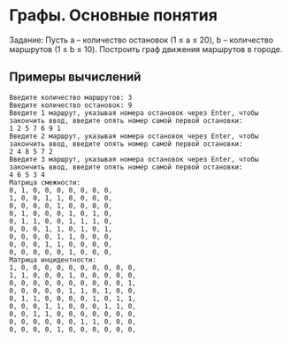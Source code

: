 # Графы. Основные понятия

Задание: Пусть a – количество остановок (1 ≤ a ≤ 20), b – количество маршрутов (1 ≤ b ≤ 10). Построить граф движения маршрутов в городе.  

## Примеры вычислений

```
Введите количество маршрутов: 3
Введите количество остановок: 9
Введите 1 маршрут, указывая номера остановок через Enter, чтобы закончить ввод, введите опять номер самой первой остановки:
1 2 5 7 6 9 1
Введите 2 маршрут, указывая номера остановок через Enter, чтобы закончить ввод, введите опять номер самой первой остановки:
2 4 8 5 7 2
Введите 3 маршрут, указывая номера остановок через Enter, чтобы закончить ввод, введите опять номер самой первой остановки:
4 6 5 3 4
Матрица смежности:
0, 1, 0, 0, 0, 0, 0, 0, 0,
1, 0, 0, 1, 1, 0, 0, 0, 0,
0, 0, 0, 0, 1, 0, 0, 0, 0,
0, 1, 0, 0, 0, 1, 0, 1, 0,
0, 1, 1, 0, 0, 1, 1, 1, 0,
0, 0, 0, 1, 1, 0, 1, 0, 1,
0, 0, 0, 0, 1, 1, 0, 0, 0,
0, 0, 0, 1, 1, 0, 0, 0, 0,
0, 0, 0, 0, 0, 1, 0, 0, 0,
Матрица инцидентности:
1, 0, 0, 0, 0, 0, 0, 0, 0, 0, 0,
1, 1, 0, 0, 0, 1, 0, 0, 0, 0, 0,
0, 0, 0, 0, 0, 0, 0, 0, 0, 0, 1,
0, 0, 0, 0, 0, 1, 1, 0, 1, 0, 0,
0, 1, 1, 0, 0, 0, 0, 1, 0, 1, 1,
0, 0, 0, 1, 1, 0, 0, 0, 1, 1, 0,
0, 0, 1, 1, 0, 0, 0, 0, 0, 0, 0,
0, 0, 0, 0, 0, 0, 1, 1, 0, 0, 0,
0, 0, 0, 0, 1, 0, 0, 0, 0, 0, 0,
```